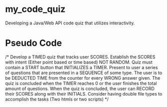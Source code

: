 # my_code_quiz
Developing a Java/Web API code quiz that utilizes interactivity.

# Pseudo Code
/*
Develop a TIMED quiz that tracks user SCORES.
Establish the SCORES with intent (Either point based or time based) NOT RANDOM.
Quiz must contain a START button that INITIALIZES a TIMER.
Present to user a series of questions that are presented in a SEQUENCE of some type.
The user is to be DEDUCTED TIME from the counter for every WRONG answer given.
The quiz is concluded when the TIMER reaches 0 or the user finishes the total amount of questions.
When the quiz is concluded, the user can RECORD their SCORES along with their INITIALS.
Consider having double file types to accomplish the tasks (Two htmls or two scripts)
*/